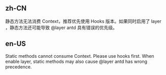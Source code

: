 ## zh-CN

静态方法无法消费 Context，推荐优先使用 Hooks 版本。如果同时启用了 layer ，静态方法还可能导致 @layer antd 具有错误的优先级。

## en-US

Static methods cannot consume Context. Please use hooks first. When enable layer, static methods may also cause @layer antd has wrong precedence.
